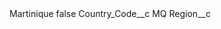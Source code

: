 <?xml version="1.0" encoding="UTF-8"?>
<CustomMetadata xmlns="http://soap.sforce.com/2006/04/metadata" xmlns:xsi="http://www.w3.org/2001/XMLSchema-instance" xmlns:xsd="http://www.w3.org/2001/XMLSchema">
    <label>Martinique</label>
    <protected>false</protected>
    <values>
        <field>Country_Code__c</field>
        <value xsi:type="xsd:string">MQ</value>
    </values>
    <values>
        <field>Region__c</field>
        <value xsi:nil="true"/>
    </values>
</CustomMetadata>
